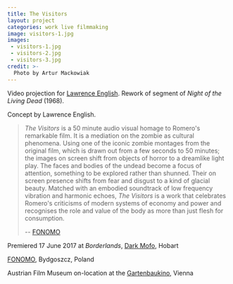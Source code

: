 ```yaml
---
title: The Visitors
layout: project
categories: work live filmmaking
image: visitors-1.jpg
images:
 - visitors-1.jpg
 - visitors-2.jpg
 - visitors-3.jpg
credit: >-
  Photo by Artur Mackowiak
---
```


Video projection for [Lawrence English][lpe]. Rework of segment of _Night of the
Living Dead_ (1968).

Concept by Lawrence English.

> _The Visitors_ is a 50 minute audio visual homage to Romero's remarkable film.
> It is a mediation on the zombie as cultural phenomena. Using one of the iconic
> zombie montages from the original film, which is drawn out from a few seconds
> to 50 minutes; the images on screen shift from objects of horror to a
> dreamlike light play. The faces and bodies of the undead become a focus of
> attention, something to be explored rather than shunned. Their on screen
> presence shifts from fear and disgust to a kind of glacial beauty. Matched
> with an embodied soundtrack of low frequency vibration and harmonic echoes,
> _The Visitors_ is a work that celebrates Romero's criticisms of modern systems
> of economy and power and recognises the role and value of the body as more
> than just flesh for consumption.
>
> -- [FONOMO]

Premiered 17 June 2017 at _Borderlands_, [Dark Mofo], Hobart

[FONOMO], Bydgoszcz, Poland

Austrian Film Museum on-location at the [Gartenbaukino], Vienna

[dark mofo]: https://2017-program.darkmofo.net.au/2017-program/borderlands/
[lpe]: http://www.lawrenceenglish.com/
[fonomo]: http://www.wetmusic.pl/fonomo-info-ver.php?idg=1&idm=3&id=522&year=2017&chgv=2
[gartenbaukino]: https://www.gartenbaukino.at/programdetail/program/a-tribute-to-george-a-romero.html
